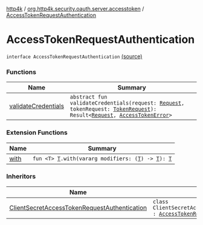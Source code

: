 [http4k](../../index.md) / [org.http4k.security.oauth.server.accesstoken](../index.md) / [AccessTokenRequestAuthentication](./index.md)

# AccessTokenRequestAuthentication

`interface AccessTokenRequestAuthentication` [(source)](https://github.com/http4k/http4k/blob/master/http4k-security-oauth/src/main/kotlin/org/http4k/security/oauth/server/accesstoken/AccessTokenRequestAuthentication.kt#L13)

### Functions

| Name | Summary |
|---|---|
| [validateCredentials](validate-credentials.md) | `abstract fun validateCredentials(request: `[`Request`](../../org.http4k.core/-request/index.md)`, tokenRequest: `[`TokenRequest`](../../org.http4k.security.oauth.server/-token-request/index.md)`): Result<`[`Request`](../../org.http4k.core/-request/index.md)`, `[`AccessTokenError`](../../org.http4k.security.oauth.server/-access-token-error.md)`>` |

### Extension Functions

| Name | Summary |
|---|---|
| [with](../../org.http4k.core/with.md) | `fun <T> `[`T`](../../org.http4k.core/with.md#T)`.with(vararg modifiers: (`[`T`](../../org.http4k.core/with.md#T)`) -> `[`T`](../../org.http4k.core/with.md#T)`): `[`T`](../../org.http4k.core/with.md#T) |

### Inheritors

| Name | Summary |
|---|---|
| [ClientSecretAccessTokenRequestAuthentication](../-client-secret-access-token-request-authentication/index.md) | `class ClientSecretAccessTokenRequestAuthentication : `[`AccessTokenRequestAuthentication`](./index.md) |
